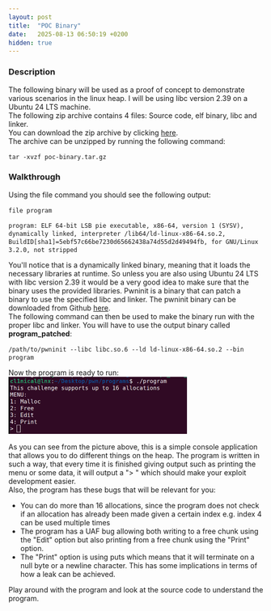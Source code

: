 ```yaml
---
layout: post
title:  "POC Binary"
date:   2025-08-13 06:50:19 +0200
hidden: true
---
```

### Description
The following binary will be used as a proof of concept to demonstrate various scenarios in the linux heap. I will be using libc version 2.39 on a Ubuntu 24 LTS machine.<br>
The following zip archive contains 4 files: Source code, elf binary, libc and linker.<br> 
You can download the zip archive by clicking [here](/binaries/poc-binary.tar.gz). <br>
The archive can be unzipped by running the following command:
```
tar -xvzf poc-binary.tar.gz
```

### Walkthrough
Using the file command you should see the following output:
```
file program
```

```
program: ELF 64-bit LSB pie executable, x86-64, version 1 (SYSV), dynamically linked, interpreter /lib64/ld-linux-x86-64.so.2, BuildID[sha1]=5ebf57c66be7230d65662438a74d55d2d49494fb, for GNU/Linux 3.2.0, not stripped
```

You'll notice that is a dynamically linked binary, meaning that it loads the necessary libraries at runtime. So unless you are also using Ubuntu 24 LTS with libc version 2.39 it would be a very good idea to make sure that the binary uses the provided libraries. Pwninit is a binary that can patch a binary to use the specified libc and linker. The pwninit binary can be downloaded from Github [here](https://github.com/io12/pwninit/releases). <br>
The following command can then be used to make the binary run with the proper libc and linker. You will have to use the output binary called **program_patched**:
```
/path/to/pwninit --libc libc.so.6 --ld ld-linux-x86-64.so.2 --bin program
```
Now the program is ready to run:<br>
<img src="/assets/images/poc-walkthrough/poc0.png" style="width:70%; height:70%;" />  

As you can see from the picture above, this is a simple console application that allows you to do different things on the heap. The program is written in such a way, that every time it is finished giving output such as printing the menu or some data, it will output a "> " which should make your exploit development easier.<br>
Also, the program has these bugs that will be relevant for you:
- You can do more than 16 allocations, since the program does not check if an allocation has already been made given a certain index e.g. index 4 can be used multiple times
- The program has a UAF bug allowing both writing to a free chunk using the "Edit" option but also printing from a free chunk using the "Print" option.
- The "Print" option is using puts which means that it will terminate on a null byte or a newline character. This has some implications in terms of how a leak can be achieved. <br>

Play around with the program and look at the source code to understand the program.
